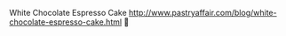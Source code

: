 White Chocolate Espresso Cake	http://www.pastryaffair.com/blog/white-chocolate-espresso-cake.html	
਍